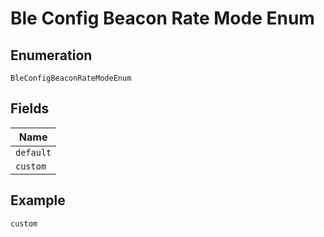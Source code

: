 
# Ble Config Beacon Rate Mode Enum

## Enumeration

`BleConfigBeaconRateModeEnum`

## Fields

| Name |
|  --- |
| `default` |
| `custom` |

## Example

```
custom
```

